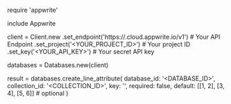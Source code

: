 require 'appwrite'

include Appwrite

client = Client.new
    .set_endpoint('https://<REGION>.cloud.appwrite.io/v1') # Your API Endpoint
    .set_project('<YOUR_PROJECT_ID>') # Your project ID
    .set_key('<YOUR_API_KEY>') # Your secret API key

databases = Databases.new(client)

result = databases.create_line_attribute(
    database_id: '<DATABASE_ID>',
    collection_id: '<COLLECTION_ID>',
    key: '',
    required: false,
    default: [[1, 2], [3, 4], [5, 6]] # optional
)
